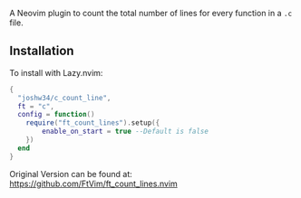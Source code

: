 A Neovim plugin to count the total number of lines for every function in a `.c` file.

## Installation

To install with Lazy.nvim:

```lua
{
  "joshw34/c_count_line",
  ft = "c",
  config = function()
    require("ft_count_lines").setup({
        enable_on_start = true --Default is false
    })
  end
}
```

Original Version can be found at: https://github.com/FtVim/ft_count_lines.nvim
